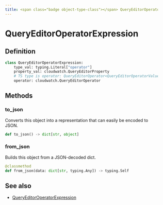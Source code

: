 ```yaml
---
title: <span class="badge object-type-class"></span> QueryEditorOperatorExpression
---
```

# <span class="badge object-type-class"></span> QueryEditorOperatorExpression

## Definition

```python
class QueryEditorOperatorExpression:
    type_val: typing.Literal["operator"]
    property_val: cloudwatch.QueryEditorProperty
    # TS type is operator: QueryEditorOperator<QueryEditorOperatorValueType>, extended in veneer
    operator: cloudwatch.QueryEditorOperator
```
## Methods

### <span class="badge object-method"></span> to_json

Converts this object into a representation that can easily be encoded to JSON.

```python
def to_json() -> dict[str, object]
```

### <span class="badge object-method"></span> from_json

Builds this object from a JSON-decoded dict.

```python
@classmethod
def from_json(data: dict[str, typing.Any]) -> typing.Self
```

## See also

 * <span class="badge builder"></span> [QueryEditorOperatorExpression](./builder-QueryEditorOperatorExpression.md)
